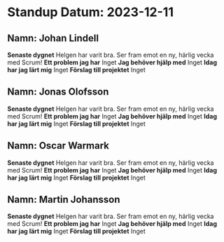 # Standup Datum: 2023-12-11


## Namn: Johan Lindell
**Senaste dygnet** Helgen har varit bra. Ser fram emot en ny, härlig vecka med Scrum!
**Ett problem jag har** Inget
**Jag behöver hjälp med** Inget
**Idag har jag lärt mig** Inget
**Förslag till projektet** Inget

## Namn: Jonas Olofsson
**Senaste dygnet** Helgen har varit bra. Ser fram emot en ny, härlig vecka med Scrum!
**Ett problem jag har** Inget
**Jag behöver hjälp med** Inget
**Idag har jag lärt mig** Inget
**Förslag till projektet** Inget

## Namn: Oscar Warmark
**Senaste dygnet** Helgen har varit bra. Ser fram emot en ny, härlig vecka med Scrum!
**Ett problem jag har** Inget
**Jag behöver hjälp med** Inget
**Idag har jag lärt mig** Inget
**Förslag till projektet** Inget

## Namn: Martin Johansson
**Senaste dygnet** Helgen har varit bra. Ser fram emot en ny, härlig vecka med Scrum!
**Ett problem jag har** Inget
**Jag behöver hjälp med** Inget
**Idag har jag lärt mig** Inget
**Förslag till projektet** Inget
